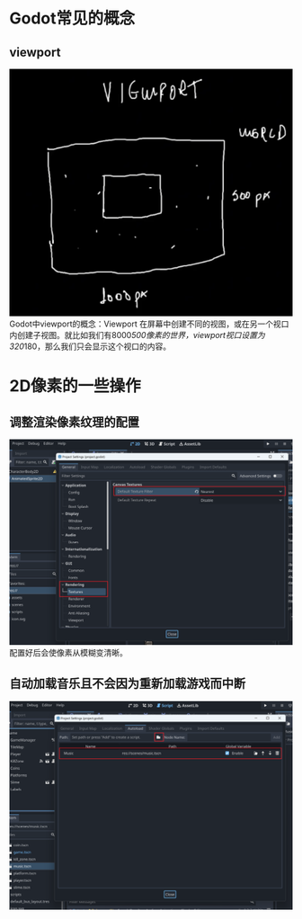 # Godot常见的概念
## viewport
![viewport](./images/viewport.png)  
Godot中viewport的概念：Viewport 在屏幕中创建不同的视图，或在另一个视口内创建子视图。就比如我们有8000*500像素的世界，viewport视口设置为320*180，那么我们只会显示这个视口的内容。

# 2D像素的一些操作
## 调整渲染像素纹理的配置
![像素纹理配置](./images/2D-Texture-Settings.png)
配置好后会使像素从模糊变清晰。

## 自动加载音乐且不会因为重新加载游戏而中断
![自动加载音乐配置](./images/autoLoad-Music.png)
